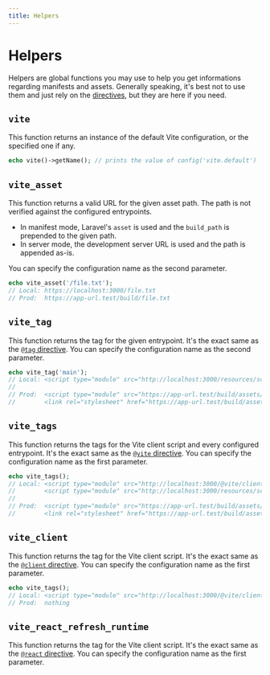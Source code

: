 ```yaml
---
title: Helpers
---
```


# Helpers

Helpers are global functions you may use to help you get informations regarding manifests and assets. Generally speaking, it's best not to use them and just rely on the [directives](/guide/features/directives), but they are here if you need.

## `vite`

This function returns an instance of the default Vite configuration, or the specified one if any.

```php
echo vite()->getName(); // prints the value of config('vite.default')
```

## `vite_asset`

This function returns a valid URL for the given asset path. The path is not verified against the configured entrypoints. 

- In manifest mode, Laravel's `asset` is used and the `build_path` is prepended to the given path.
- In server mode, the development server URL is used and the path is appended as-is.

You can specify the configuration name as the second parameter.

```php
echo vite_asset('/file.txt');
// Local: https://localhost:3000/file.txt
// Prod:  https://app-url.test/build/file.txt
```

## `vite_tag`

This function returns the tag for the given entrypoint. It's the exact same as the [`@tag` directive](/guide/features/directives#tag). You can specify the configuration name as the second parameter.

```php
echo vite_tag('main');
// Local: <script type="module" src="http://localhost:3000/resources/scripts/main.ts"></script>
//
// Prod:  <script type="module" src="https://app-url.test/build/assets/main.a2c636dd.js"></script>
//        <link rel="stylesheet" href="https://app-url.test/build/assets/main.65bd481b.css" />
```

## `vite_tags`

This function returns the tags for the Vite client script and every configured entrypoint. It's the exact same as the [`@vite` directive](/guide/features/directives#tag). You can specify the configuration name as the first parameter.

```php
echo vite_tags();
// Local: <script type="module" src="http://localhost:3000/@vite/client"></script>
//        <script type="module" src="http://localhost:3000/resources/scripts/main.ts"></script>
//
// Prod:  <script type="module" src="https://app-url.test/build/assets/main.a2c636dd.js"></script>
//        <link rel="stylesheet" href="https://app-url.test/build/assets/main.65bd481b.css" />
```

## `vite_client`

This function returns the tag for the Vite client script. It's the exact same as the [`@client` directive](/guide/features/directives#client). You can specify the configuration name as the first parameter.

```php
echo vite_tags();
// Local: <script type="module" src="http://localhost:3000/@vite/client"></script>
// Prod:  nothing
```

## `vite_react_refresh_runtime`

This function returns the tag for the Vite client script. It's the exact same as the [`@react` directive](/guide/features/directives#react). You can specify the configuration name as the first parameter.
